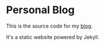 # Personal Blog

This is the source code for my [blog](http://harshitprasad.me).

It's a static website powered by Jekyll.
